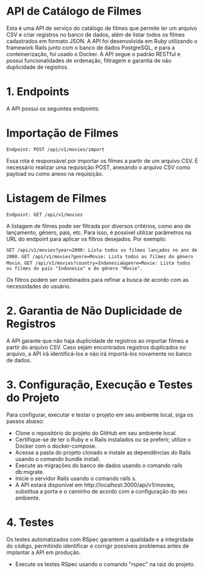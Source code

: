 # API de Catálogo de Filmes

Esta é uma API de serviço do catálogo de filmes que permite ler um arquivo CSV e criar registros no banco de dados, além de listar todos os filmes cadastrados em formato JSON. A API foi desenvolvida em Ruby utilizando o framework Rails junto com o banco de dados PostgreSQL, e para a conteinerização, foi usado o Docker. A API segue o padrão RESTful e possui funcionalidades de ordenação, filtragem e garantia de não duplicidade de registros.

# 1. Endpoints

A API possui os seguintes endpoints:

# Importação de Filmes

```Endpoint: POST /api/v1/movies/import```

Essa rota é responsável por importar os filmes a partir de um arquivo CSV. É necessário realizar uma requisição POST, anexando o arquivo CSV como payload ou como anexo na requisição.

# Listagem de Filmes

```Endpoint: GET /api/v1/movies```

A listagem de filmes pode ser filtrada por diversos critérios, como ano de lançamento, gênero, país, etc. Para isso, é possível utilizar parâmetros na URL do endpoint para aplicar os filtros desejados. Por exemplo:

```GET /api/v1/movies?year=2000: Lista todos os filmes lançados no ano de 2000.```
```GET /api/v1/movies?genre=Movie: Lista todos os filmes do gênero Movie.```
```GET /api/v1/movies?country=Indonesia&genre=Movie: Lista todos os filmes do país "Indonesia" e do gênero "Movie".```

Os filtros podem ser combinados para refinar a busca de acordo com as necessidades do usuário.

# 2. Garantia de Não Duplicidade de Registros

A API garante que não haja duplicidade de registros ao importar filmes a partir do arquivo CSV. Caso sejam encontrados registros duplicados no arquivo, a API irá identificá-los e não irá importá-los novamente no banco de dados.

# 3. Configuração, Execução e Testes do Projeto

Para configurar, executar e testar o projeto em seu ambiente local, siga os passos abaixo:

* Clone o repositório do projeto do GitHub em seu ambiente local.
* Certifique-se de ter o Ruby e o Rails instalados ou se preferir, utilize o Docker com o docker-compose.
* Acesse a pasta do projeto clonado e instale as dependências do Rails usando o comando bundle install.
* Execute as migrações do banco de dados usando o comando rails db:migrate.
* Inicie o servidor Rails usando o comando rails s.
* A API estará disponível em http://localhost:3000/api/v1/movies, substitua a porta e o caminho de acordo com a configuração do seu ambiente.

# 4. Testes

Os testes automatizados com RSpec garantem a qualidade e a integridade do código, permitindo identificar e corrigir possíveis problemas antes de implantar a API em produção.

* Execute os testes RSpec usando o comando "rspec" na raiz do projeto.
